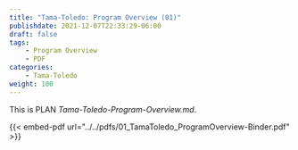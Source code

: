 ```yaml
---
title: "Tama-Toledo: Program Overview (01)"
publishdate: 2021-12-07T22:33:29-06:00
draft: false
tags:
    - Program Overview
    - PDF
categories:
    - Tama-Toledo
weight: 100
---
```

This is PLAN _Tama-Toledo-Program-Overview.md_.

{{< embed-pdf url="../../pdfs/01_TamaToledo_ProgramOverview-Binder.pdf" >}}
